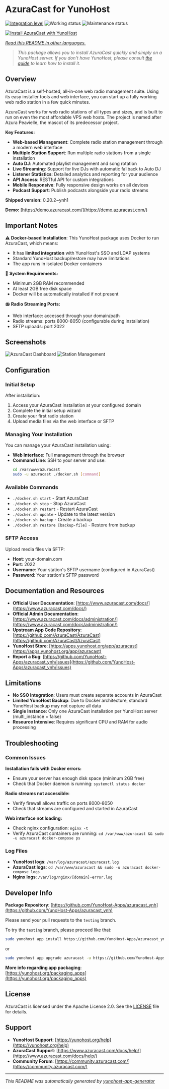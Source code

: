 # AzuraCast for YunoHost

[![Integration level](https://dash.yunohost.org/integration/azuracast.svg)](https://dash.yunohost.org/appci/app/azuracast) ![Working status](https://ci-apps.yunohost.org/ci/badges/azuracast.status.svg) ![Maintenance status](https://ci-apps.yunohost.org/ci/badges/azuracast.maintain.svg)

[![Install AzuraCast with YunoHost](https://install-app.yunohost.org/install-with-yunohost.svg)](https://install-app.yunohost.org/?app=azuracast)

*[Read this README in other languages.](./ALL_README.md)*

> *This package allows you to install AzuraCast quickly and simply on a YunoHost server.*
> *If you don't have YunoHost, please consult [the guide](https://yunohost.org/install) to learn how to install it.*

## Overview

AzuraCast is a self-hosted, all-in-one web radio management suite. Using its easy installer tools and web interface, you can start up a fully working web radio station in a few quick minutes.

AzuraCast works for web radio stations of all types and sizes, and is built to run on even the most affordable VPS web hosts. The project is named after Azura Peavielle, the mascot of its predecessor project.

**Key Features:**
- **Web-based Management**: Complete radio station management through a modern web interface
- **Multiple Station Support**: Run multiple radio stations from a single installation
- **Auto DJ**: Automated playlist management and song rotation
- **Live Streaming**: Support for live DJs with automatic fallback to Auto DJ
- **Listener Statistics**: Detailed analytics and reporting for your audience
- **API Access**: RESTful API for custom integrations
- **Mobile Responsive**: Fully responsive design works on all devices
- **Podcast Support**: Publish podcasts alongside your radio streams

**Shipped version:** 0.20.2~ynh1

**Demo:** [https://demo.azuracast.com/](https://demo.azuracast.com/)

## Important Notes

⚠️ **Docker-based Installation**: This YunoHost package uses Docker to run AzuraCast, which means:
- It has **limited integration** with YunoHost's SSO and LDAP systems
- Standard YunoHost backup/restore may have limitations
- The app runs in isolated Docker containers

🔧 **System Requirements:**
- Minimum 2GB RAM recommended
- At least 2GB free disk space
- Docker will be automatically installed if not present

📻 **Radio Streaming Ports:**
- Web interface: accessed through your domain/path
- Radio streams: ports 8000-8050 (configurable during installation)
- SFTP uploads: port 2022

## Screenshots

![AzuraCast Dashboard](./doc/screenshots/dashboard.png)
![Station Management](./doc/screenshots/station.png)

## Configuration

### Initial Setup

After installation:

1. Access your AzuraCast installation at your configured domain
2. Complete the initial setup wizard
3. Create your first radio station
4. Upload media files via the web interface or SFTP

### Managing Your Installation

You can manage your AzuraCast installation using:

- **Web Interface**: Full management through the browser
- **Command Line**: SSH to your server and use:
  ```bash
  cd /var/www/azuracast
  sudo -u azuracast ./docker.sh [command]
  ```

### Available Commands

- `./docker.sh start` - Start AzuraCast
- `./docker.sh stop` - Stop AzuraCast
- `./docker.sh restart` - Restart AzuraCast
- `./docker.sh update` - Update to the latest version
- `./docker.sh backup` - Create a backup
- `./docker.sh restore [backup-file]` - Restore from backup

### SFTP Access

Upload media files via SFTP:
- **Host**: your-domain.com
- **Port**: 2022
- **Username**: Your station's SFTP username (configured in AzuraCast)
- **Password**: Your station's SFTP password

## Documentation and Resources

- **Official User Documentation**: [https://www.azuracast.com/docs/](https://www.azuracast.com/docs/)
- **Official Admin Documentation**: [https://www.azuracast.com/docs/administration/](https://www.azuracast.com/docs/administration/)
- **Upstream App Code Repository**: [https://github.com/AzuraCast/AzuraCast](https://github.com/AzuraCast/AzuraCast)
- **YunoHost Store**: [https://apps.yunohost.org/app/azuracast](https://apps.yunohost.org/app/azuracast)
- **Report a Bug**: [https://github.com/YunoHost-Apps/azuracast_ynh/issues](https://github.com/YunoHost-Apps/azuracast_ynh/issues)

## Limitations

- **No SSO Integration**: Users must create separate accounts in AzuraCast
- **Limited YunoHost Backup**: Due to Docker architecture, standard YunoHost backup may not capture all data
- **Single Instance**: Only one AzuraCast installation per YunoHost server (multi_instance = false)
- **Resource Intensive**: Requires significant CPU and RAM for audio processing

## Troubleshooting

### Common Issues

**Installation fails with Docker errors:**
- Ensure your server has enough disk space (minimum 2GB free)
- Check that Docker daemon is running: `systemctl status docker`

**Radio streams not accessible:**
- Verify firewall allows traffic on ports 8000-8050
- Check that streams are configured and started in AzuraCast

**Web interface not loading:**
- Check nginx configuration: `nginx -t`
- Verify AzuraCast containers are running: `cd /var/www/azuracast && sudo -u azuracast docker-compose ps`

### Log Files

- **YunoHost logs**: `/var/log/azuracast/azuracast.log`
- **AzuraCast logs**: `cd /var/www/azuracast && sudo -u azuracast docker-compose logs`
- **Nginx logs**: `/var/log/nginx/[domain]-error.log`

## Developer Info

**Package Repository**: [https://github.com/YunoHost-Apps/azuracast_ynh](https://github.com/YunoHost-Apps/azuracast_ynh)

Please send your pull requests to the `testing` branch.

To try the `testing` branch, please proceed like that:

```bash
sudo yunohost app install https://github.com/YunoHost-Apps/azuracast_ynh/tree/testing --debug
```

or

```bash
sudo yunohost app upgrade azuracast -u https://github.com/YunoHost-Apps/azuracast_ynh/tree/testing --debug
```

**More info regarding app packaging**: [https://yunohost.org/packaging_apps](https://yunohost.org/packaging_apps)

## License

AzuraCast is licensed under the Apache License 2.0. See the [LICENSE](https://github.com/AzuraCast/AzuraCast/blob/main/LICENSE.txt) file for details.

## Support

- **YunoHost Support**: [https://yunohost.org/help](https://yunohost.org/help)
- **AzuraCast Support**: [https://www.azuracast.com/docs/help/](https://www.azuracast.com/docs/help/)
- **Community Forum**: [https://community.azuracast.com/](https://community.azuracast.com/)

---

*This README was automatically generated by [yunohost-app-generator](https://github.com/YunoHost/apps_tools/tree/main/apps_tools/app_generator)*